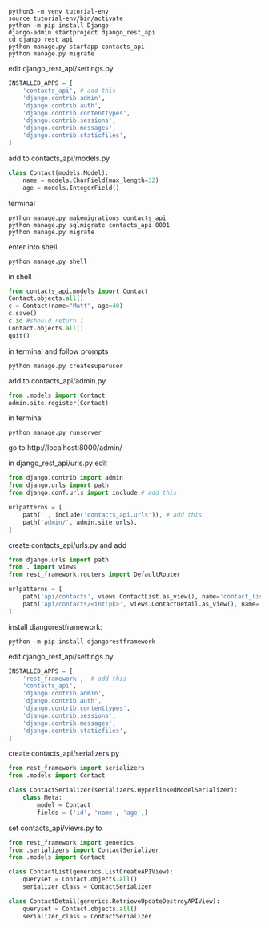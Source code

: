 ```
python3 -m venv tutorial-env
source tutorial-env/bin/activate
python -m pip install Django
django-admin startproject django_rest_api
cd django_rest_api
python manage.py startapp contacts_api
python manage.py migrate
```

edit django_rest_api/settings.py

```python
INSTALLED_APPS = [
    'contacts_api', # add this
    'django.contrib.admin',
    'django.contrib.auth',
    'django.contrib.contenttypes',
    'django.contrib.sessions',
    'django.contrib.messages',
    'django.contrib.staticfiles',
]
````

add to contacts_api/models.py

```python
class Contact(models.Model):
    name = models.CharField(max_length=32)
    age = models.IntegerField()
```

terminal

```
python manage.py makemigrations contacts_api
python manage.py sqlmigrate contacts_api 0001
python manage.py migrate
```

enter into shell

```
python manage.py shell
```

in shell

```python
from contacts_api.models import Contact
Contact.objects.all()
c = Contact(name="Matt", age=40)
c.save()
c.id #should return 1
Contact.objects.all()
quit()
```

in terminal and follow prompts

```
python manage.py createsuperuser
```

add to contacts_api/admin.py

```python
from .models import Contact
admin.site.register(Contact)
```

in terminal

```
python manage.py runserver
```

go to http://localhost:8000/admin/

in django_rest_api/urls.py edit

```python
from django.contrib import admin
from django.urls import path
from django.conf.urls import include # add this

urlpatterns = [
    path('', include('contacts_api.urls')), # add this
    path('admin/', admin.site.urls),
]
```

create contacts_api/urls.py and add

```python
from django.urls import path
from . import views
from rest_framework.routers import DefaultRouter 

urlpatterns = [
    path('api/contacts', views.ContactList.as_view(), name='contact_list'),
    path('api/contacts/<int:pk>', views.ContactDetail.as_view(), name='contact_detail'),
]
```

install djangorestframework:

```
python -m pip install djangorestframework
```

edit django_rest_api/settings.py

```python
INSTALLED_APPS = [
    'rest_framework',  # add this
    'contacts_api',
    'django.contrib.admin',
    'django.contrib.auth',
    'django.contrib.contenttypes',
    'django.contrib.sessions',
    'django.contrib.messages',
    'django.contrib.staticfiles',
]
```

create contacts_api/serializers.py

```python
from rest_framework import serializers 
from .models import Contact 

class ContactSerializer(serializers.HyperlinkedModelSerializer):
    class Meta:
        model = Contact
        fields = ('id', 'name', 'age',)
```

set contacts_api/views.py to

```python
from rest_framework import generics
from .serializers import ContactSerializer
from .models import Contact

class ContactList(generics.ListCreateAPIView):
    queryset = Contact.objects.all()
    serializer_class = ContactSerializer

class ContactDetail(generics.RetrieveUpdateDestroyAPIView):
    queryset = Contact.objects.all()
    serializer_class = ContactSerializer
```
